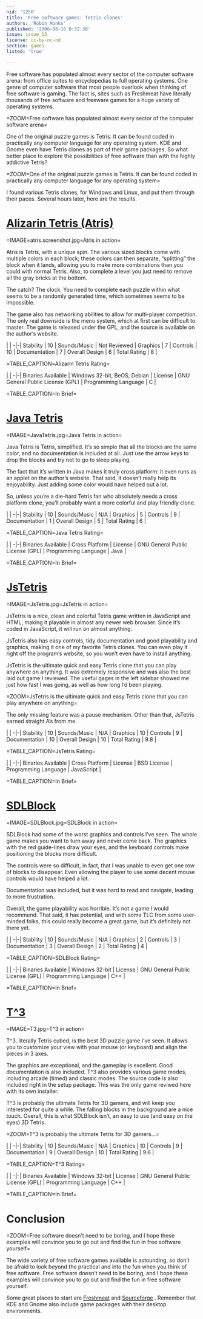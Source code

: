 ```yaml
---
nid: '1258'
title: 'Free software games: Tetris clones'
authors: 'Robin Monks'
published: '2006-08-16 0:32:38'
issue: issue_13
license: cc-by-nc-nd
section: games
listed: 'true'

---
```

Free software has populated almost every sector of the computer software arena: from office suites to encyclopedias to full operating systems. One genre of computer software that most people overlook when thinking of free software is gaming. The fact is, sites such as Freshmeat have literally thousands of free software and freeware games for a huge variety of operating systems.


=ZOOM=Free software has populated almost every sector of the computer software arena=

One of the original puzzle games is Tetris. It can be found coded in practically any computer language for any operating system. KDE and Gnome even have Tetris clones as part of their game packages. So what better place to explore the possibilities of free software than with the highly addictive Tetris?


=ZOOM=One of the original puzzle games is Tetris. It can be found coded in practically any computer language for any operating system=

I found various Tetris clones, for Windows and Linux, and put them through their paces. Several hours later, here are the results.


# [Alizarin Tetris (Atris)](http://www.cs.berkeley.edu/~weimer/atris/)


=IMAGE=atris.screenshot.jpg=Atris in action=

Atris is Tetris, with a unique spin. The various sized blocks come with multiple colors in each block; these colors can then separate, “splitting” the block when it lands, allowing you to make more combinations than you could with normal Tetris. Also, to complete a level you just need to remove all the gray bricks at the bottom.

The catch? The clock. You need to complete each puzzle within what seems to be a randomly generated time, which sometimes seems to be impossible.

The game also has networking abilities to allow for multi-player competition. The only real downside is the menu system, which at first can be difficult to master. The game is released under the GPL, and the source is available on the author’s website.


 | |
-|-|
Stability | 10 | 
Sounds/Music | Not Reviewed | 
Graphics | 7 | 
Controls | 10 | 
Documentation | 7 | 
Overall Design | 6 | 
Total Rating | 8 | 

=TABLE_CAPTION=Alizarin Tetris Rating=


 | |
-|-|
Binaries Available | Windows 32-bit, BeOS, Debian | 
License | GNU General Public License (GPL) | 
Programming Language | C | 

=TABLE_CAPTION=In Brief=


<!--pagebreak-->



# [Java Tetris](http://www.liquidreality.de/main/projects/tetris)


=IMAGE=JavaTetris.jpg=Java Tetris in action=

Java Tetris is Tetris, simplified. It’s so simple that all the blocks are the same color, and no documentation is included at all. Just use the arrow keys to drop the blocks and try not to go to sleep playing.

The fact that it’s written in Java makes it truly cross platform: it even runs as an applet on the author’s website. That said, it doesn’t really help its enjoyability. Just adding some color would have helped out a lot.

So, unless you’re a die-hard Tetris fan who absolutely needs a cross platform clone, you’ll probably want a more colorful and play friendly clone.


 | |
-|-|
Stability | 10 | 
Sounds/Music | N/A | 
Graphics | 5 | 
Controls | 9 | 
Documentation | 1 | 
Overall Design | 5 | 
Total Rating | 6 | 

=TABLE_CAPTION=Java Tetris Rating=


 | |
-|-|
Binaries Available | Cross Platform | 
License | GNU General Public License (GPL) | 
Programming Language | Java | 

=TABLE_CAPTION=In Brief=


<!--pagebreak-->



# [JsTetris](http://gosu.pl/dhtml/JsTetris.html)


=IMAGE=JsTetris.jpg=JsTetris in action=

JsTetris is a nice, clean and colorful Tetris game written in JavaScript and HTML, making it playable in almost any newer web browser. Since it’s coded in JavaScript, it will run on almost anything.

JsTetris also has easy controls, tidy documentation and good playability and graphics, making it one of my favorite Tetris clones. You can even play it right off the program’s website, so you won’t even have to install anything.

JsTetris is the ultimate quick and easy Tetris clone that you can play anywhere on anything. It was extremely responsive and was also the best laid out game I reviewed. The useful gages in the left sidebar showed me just how fast I was going, as well as how long I’d been playing.


=ZOOM=JsTetris is the ultimate quick and easy Tetris clone that you can play anywhere on anything=

The only missing feature was a pause mechanism. Other than that, JsTetris earned straight A’s from me.


 | |
-|-|
Stability | 10 | 
Sounds/Music | N/A | 
Graphics | 10 | 
Controls | 9 | 
Documentation | 10 | 
Overall Design | 10 | 
Total Rating | 9.8 | 

=TABLE_CAPTION=JsTetris Rating=


 | |
-|-|
Binaries Available | Cross Platform | 
License | BSD License | 
Programming Language | JavaScript | 

=TABLE_CAPTION=In Brief=


<!--pagebreak-->



# [SDLBlock](http://freshmeat.net/projects/sdlblock/)


=IMAGE=SDLBlock.jpg=SDLBlock in action=

SDLBlock had some of the worst graphics and controls I’ve seen. The whole game makes you want to turn away and never come back. The graphics with the red guide-lines draw your eyes, and the keyboard controls make positioning the blocks more difficult.

The controls were so difficult, in fact, that I was unable to even get one row of blocks to disappear. Even allowing the player to use some decent mouse controls would have helped a lot.

Documentation was included, but it was hard to read and navigate, leading to more frustration.

Overall, the game playability was horrible. It’s not a game I would recommend. That said, it has potential, and with some TLC from some user-minded folks, this could really become a great game, but it’s definitely not there yet.


 | |
-|-|
Stability | 10 | 
Sounds/Music | N/A | 
Graphics | 2 | 
Controls | 3 | 
Documentation | 3 | 
Overall Design | 2 | 
Total Rating | 4 | 

=TABLE_CAPTION=SDLBlock Rating=


 | |
-|-|
Binaries Available | Windows 32-bit | 
License | GNU General Public License (GPL) | 
Programming Language | C++ | 

=TABLE_CAPTION=In Brief=


<!--pagebreak-->



# [T^3](http://t-3.sf.net/)


=IMAGE=T3.jpg=T^3 in action=

T^3, literally Tetris cubed, is the best 3D puzzle game I’ve seen. It allows you to customize your view with your mouse (or keyboard) and align the pieces in 3 axes.

The graphics are exceptional, and the gameplay is excellent. Good documentation is also included. T^3 also provides various game modes, including arcade (timed) and classic modes. The source code is also included right in the setup package. This was the only game reviwed here with its own installer.

T^3 is probably the ultimate Tetris for 3D gamers, and will keep you interested for quite a while. The falling blocks in the background are a nice touch. Overall, this is what SDLBlock isn’t, an easy to use (and easy on the eyes) 3D Tetris.


=ZOOM=T^3 is probably the ultimate Tetris for 3D gamers...=


 | |
-|-|
Stability | 10 | 
Sounds/Music | N/A | 
Graphics | 10 | 
Controls | 9 | 
Documentation | 9 | 
Overall Design | 10 | 
Total Rating | 9.6 | 

=TABLE_CAPTION=T^3 Rating=


 | |
-|-|
Binaries Available | Windows 32-bit | 
License | GNU General Public License (GPL) | 
Programming Language | C++ | 

=TABLE_CAPTION=In Brief=


# Conclusion


=ZOOM=Free software doesn’t need to be boring, and I hope these examples will convince you to go out and find the fun in free software yourself=

The wide variety of free software games available is astounding, so don’t be afraid to look beyond the practical and into the fun when you think of free software. Free software doesn’t need to be boring, and I hope these examples will convince you to go out and find the fun in free software yourself.

Some great places to start are [Freshmeat](http://freshmeat.net) and [Sourceforge](http://sourceforge.net) . Remember that KDE and Gnome also include game packages with their desktop environments.

